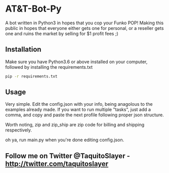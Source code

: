 # AT&T-Bot-Py

A bot written in Python3 in hopes that you cop your Funko POP!
Making this public in hopes that everyone either gets one for personal, or a reseller gets one and ruins the market by selling for $1 profit fees ;)

## Installation
Make sure you have Python3.6 or above installed on your computer, followed by installing the requirements.txt

```bash
pip -r requirements.txt
```

## Usage
Very simple. Edit the config.json with your info, being anagolous to the examples already made.
If you want to run multiple "tasks", just add a comma, and copy and paste the next profile following proper json structure.

Worth noting, zip and zip_ship are zip code for billing and shipping respectively.

oh ya, run main.py when you're done editing config.json.

## Follow me on Twitter @TaquitoSlayer - http://twitter.com/taquitoslayer
